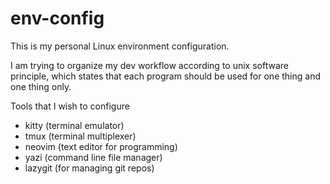 # env-config

This is my personal Linux environment configuration. 

I am trying to organize my dev workflow according to unix software
principle, which states that each program should be used for one
thing and one thing only. 

Tools that I wish to configure
- kitty (terminal emulator)
- tmux (terminal multiplexer)
- neovim (text editor for programming)
- yazi (command line file manager)
- lazygit (for managing git repos)
